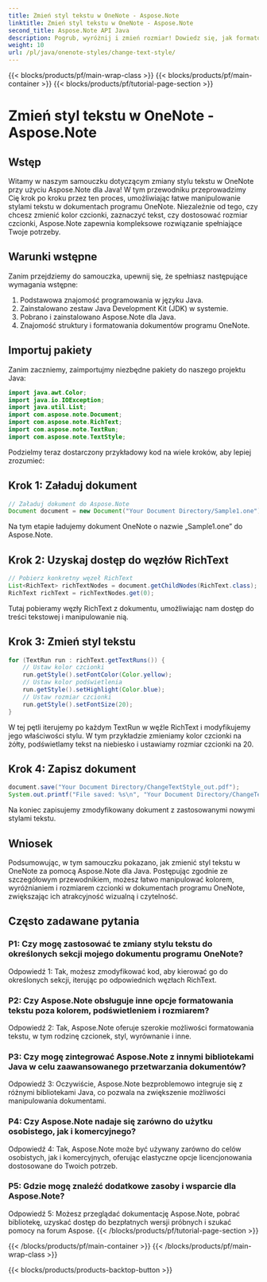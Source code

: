 ```yaml
---
title: Zmień styl tekstu w OneNote - Aspose.Note
linktitle: Zmień styl tekstu w OneNote - Aspose.Note
second_title: Aspose.Note API Java
description: Pogrub, wyróżnij i zmień rozmiar! Dowiedz się, jak formatować tekst w dokumentach OneNote za pomocą Aspose.Note. Zawiera przewodnik krok po kroku i kod! #OneNote #Java #Aspose
weight: 10
url: /pl/java/onenote-styles/change-text-style/
---
```


{{< blocks/products/pf/main-wrap-class >}}
{{< blocks/products/pf/main-container >}}
{{< blocks/products/pf/tutorial-page-section >}}

# Zmień styl tekstu w OneNote - Aspose.Note

## Wstęp

Witamy w naszym samouczku dotyczącym zmiany stylu tekstu w OneNote przy użyciu Aspose.Note dla Java! W tym przewodniku przeprowadzimy Cię krok po kroku przez ten proces, umożliwiając łatwe manipulowanie stylami tekstu w dokumentach programu OneNote. Niezależnie od tego, czy chcesz zmienić kolor czcionki, zaznaczyć tekst, czy dostosować rozmiar czcionki, Aspose.Note zapewnia kompleksowe rozwiązanie spełniające Twoje potrzeby.

## Warunki wstępne

Zanim przejdziemy do samouczka, upewnij się, że spełniasz następujące wymagania wstępne:

1. Podstawowa znajomość programowania w języku Java.
2. Zainstalowano zestaw Java Development Kit (JDK) w systemie.
3. Pobrano i zainstalowano Aspose.Note dla Java.
4. Znajomość struktury i formatowania dokumentów programu OneNote.

## Importuj pakiety

Zanim zaczniemy, zaimportujmy niezbędne pakiety do naszego projektu Java:

```java
import java.awt.Color;
import java.io.IOException;
import java.util.List;
import com.aspose.note.Document;
import com.aspose.note.RichText;
import com.aspose.note.TextRun;
import com.aspose.note.TextStyle;
```

Podzielmy teraz dostarczony przykładowy kod na wiele kroków, aby lepiej zrozumieć:

## Krok 1: Załaduj dokument

```java
// Załaduj dokument do Aspose.Note
Document document = new Document("Your Document Directory/Sample1.one");
```

Na tym etapie ładujemy dokument OneNote o nazwie „Sample1.one” do Aspose.Note.

## Krok 2: Uzyskaj dostęp do węzłów RichText

```java
// Pobierz konkretny węzeł RichText
List<RichText> richTextNodes = document.getChildNodes(RichText.class);
RichText richText = richTextNodes.get(0);
```

Tutaj pobieramy węzły RichText z dokumentu, umożliwiając nam dostęp do treści tekstowej i manipulowanie nią.

## Krok 3: Zmień styl tekstu

```java
for (TextRun run : richText.getTextRuns()) {
    // Ustaw kolor czcionki
    run.getStyle().setFontColor(Color.yellow);
    // Ustaw kolor podświetlenia
    run.getStyle().setHighlight(Color.blue);
    // Ustaw rozmiar czcionki
    run.getStyle().setFontSize(20);
}
```

W tej pętli iterujemy po każdym TextRun w węźle RichText i modyfikujemy jego właściwości stylu. W tym przykładzie zmieniamy kolor czcionki na żółty, podświetlamy tekst na niebiesko i ustawiamy rozmiar czcionki na 20.

## Krok 4: Zapisz dokument

```java
document.save("Your Document Directory/ChangeTextStyle_out.pdf");
System.out.printf("File saved: %s\n", "Your Document Directory/ChangeTextStyle_out.pdf");
```

Na koniec zapisujemy zmodyfikowany dokument z zastosowanymi nowymi stylami tekstu.

## Wniosek

Podsumowując, w tym samouczku pokazano, jak zmienić styl tekstu w OneNote za pomocą Aspose.Note dla Java. Postępując zgodnie ze szczegółowym przewodnikiem, możesz łatwo manipulować kolorem, wyróżnianiem i rozmiarem czcionki w dokumentach programu OneNote, zwiększając ich atrakcyjność wizualną i czytelność.

## Często zadawane pytania

### P1: Czy mogę zastosować te zmiany stylu tekstu do określonych sekcji mojego dokumentu programu OneNote?

Odpowiedź 1: Tak, możesz zmodyfikować kod, aby kierować go do określonych sekcji, iterując po odpowiednich węzłach RichText.

### P2: Czy Aspose.Note obsługuje inne opcje formatowania tekstu poza kolorem, podświetleniem i rozmiarem?

Odpowiedź 2: Tak, Aspose.Note oferuje szerokie możliwości formatowania tekstu, w tym rodzinę czcionek, styl, wyrównanie i inne.

### P3: Czy mogę zintegrować Aspose.Note z innymi bibliotekami Java w celu zaawansowanego przetwarzania dokumentów?

Odpowiedź 3: Oczywiście, Aspose.Note bezproblemowo integruje się z różnymi bibliotekami Java, co pozwala na zwiększenie możliwości manipulowania dokumentami.

### P4: Czy Aspose.Note nadaje się zarówno do użytku osobistego, jak i komercyjnego?

Odpowiedź 4: Tak, Aspose.Note może być używany zarówno do celów osobistych, jak i komercyjnych, oferując elastyczne opcje licencjonowania dostosowane do Twoich potrzeb.

### P5: Gdzie mogę znaleźć dodatkowe zasoby i wsparcie dla Aspose.Note?

Odpowiedź 5: Możesz przeglądać dokumentację Aspose.Note, pobrać bibliotekę, uzyskać dostęp do bezpłatnych wersji próbnych i szukać pomocy na forum Aspose.
{{< /blocks/products/pf/tutorial-page-section >}}

{{< /blocks/products/pf/main-container >}}
{{< /blocks/products/pf/main-wrap-class >}}

{{< blocks/products/products-backtop-button >}}
